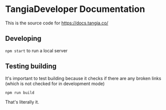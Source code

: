 # TangiaDeveloper Documentation

This is the source code for https://docs.tangia.co/

## Developing

`npm start` to run a local server

## Testing building

It's important to test building because it checks if there are any broken links (which is not checked for in development mode)

`npm run build`

That's literally it.
